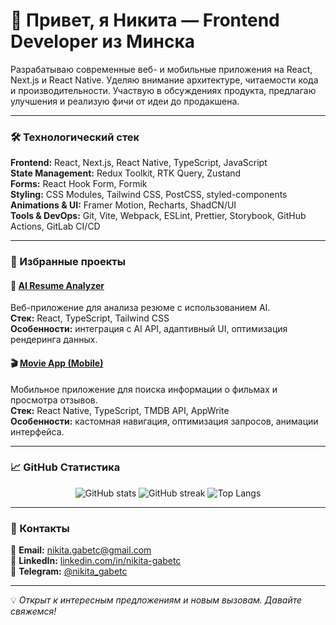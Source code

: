 # 👋 Привет, я Никита — Frontend Developer из Минска

Разрабатываю современные веб- и мобильные приложения на React, Next.js и React Native. Уделяю внимание архитектуре, читаемости кода и производительности. Участвую в обсуждениях продукта, предлагаю улучшения и реализую фичи от идеи до продакшена.

---

### 🛠️ Технологический стек

**Frontend:** React, Next.js, React Native, TypeScript, JavaScript  
**State Management:** Redux Toolkit, RTK Query, Zustand  
**Forms:** React Hook Form, Formik  
**Styling:** CSS Modules, Tailwind CSS, PostCSS, styled-components  
**Animations & UI:** Framer Motion, Recharts, ShadCN/UI  
**Tools & DevOps:** Git, Vite, Webpack, ESLint, Prettier, Storybook, GitHub Actions, GitLab CI/CD  

---

### 🚀 Избранные проекты

#### 🧠 [AI Resume Analyzer](https://github.com/peeea4/resume-analyzer)
Веб-приложение для анализа резюме с использованием AI.  
**Стек:** React, TypeScript, Tailwind CSS  
**Особенности:** интеграция с AI API, адаптивный UI, оптимизация рендеринга данных.  

#### 🎬 [Movie App (Mobile)](https://github.com/peeea4/movie-mobile-app)
Мобильное приложение для поиска информации о фильмах и просмотра отзывов.  
**Стек:** React Native, TypeScript, TMDB API, AppWrite  
**Особенности:** кастомная навигация, оптимизация запросов, анимации интерфейса.  

---

### 📈 GitHub Статистика

<p align="center">
  <img src="https://github-readme-stats.vercel.app/api?username=peeea4&show_icons=true&theme=transparent" alt="GitHub stats" />
  <img src="https://github-readme-streak-stats.herokuapp.com/?user=peeea4&theme=transparent" alt="GitHub streak" />
  <img src="https://github-readme-stats.vercel.app/api/top-langs/?username=peeea4&layout=compact&theme=transparent" alt="Top Langs" />
</p>

---

### 💬 Контакты

📧 **Email:** [nikita.gabetc@gmail.com](mailto:nikita.gabetc@gmail.com)  
💼 **LinkedIn:** [linkedin.com/in/nikita-gabetc](https://www.linkedin.com/in/nikita-gabetc/)  
💬 **Telegram:** [@nikita_gabetc](https://t.me/nikita_gabetc)

---

💡 *Открыт к интересным предложениям и новым вызовам. Давайте свяжемся!*
